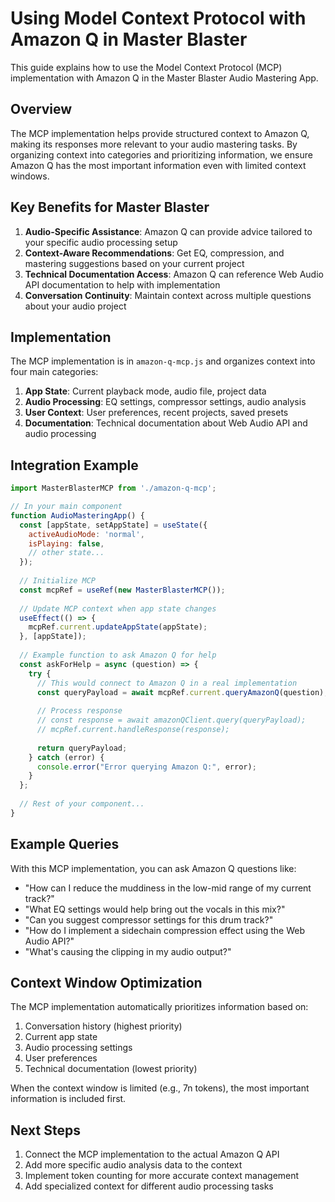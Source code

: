 # Using Model Context Protocol with Amazon Q in Master Blaster

This guide explains how to use the Model Context Protocol (MCP) implementation with Amazon Q in the Master Blaster Audio Mastering App.

## Overview

The MCP implementation helps provide structured context to Amazon Q, making its responses more relevant to your audio mastering tasks. By organizing context into categories and prioritizing information, we ensure Amazon Q has the most important information even with limited context windows.

## Key Benefits for Master Blaster

1. **Audio-Specific Assistance**: Amazon Q can provide advice tailored to your specific audio processing setup
2. **Context-Aware Recommendations**: Get EQ, compression, and mastering suggestions based on your current project
3. **Technical Documentation Access**: Amazon Q can reference Web Audio API documentation to help with implementation
4. **Conversation Continuity**: Maintain context across multiple questions about your audio project

## Implementation

The MCP implementation is in `amazon-q-mcp.js` and organizes context into four main categories:

1. **App State**: Current playback mode, audio file, project data
2. **Audio Processing**: EQ settings, compressor settings, audio analysis
3. **User Context**: User preferences, recent projects, saved presets
4. **Documentation**: Technical documentation about Web Audio API and audio processing

## Integration Example

```javascript
import MasterBlasterMCP from './amazon-q-mcp';

// In your main component
function AudioMasteringApp() {
  const [appState, setAppState] = useState({
    activeAudioMode: 'normal',
    isPlaying: false,
    // other state...
  });
  
  // Initialize MCP
  const mcpRef = useRef(new MasterBlasterMCP());
  
  // Update MCP context when app state changes
  useEffect(() => {
    mcpRef.current.updateAppState(appState);
  }, [appState]);
  
  // Example function to ask Amazon Q for help
  const askForHelp = async (question) => {
    try {
      // This would connect to Amazon Q in a real implementation
      const queryPayload = await mcpRef.current.queryAmazonQ(question);
      
      // Process response
      // const response = await amazonQClient.query(queryPayload);
      // mcpRef.current.handleResponse(response);
      
      return queryPayload;
    } catch (error) {
      console.error("Error querying Amazon Q:", error);
    }
  };
  
  // Rest of your component...
}
```

## Example Queries

With this MCP implementation, you can ask Amazon Q questions like:

- "How can I reduce the muddiness in the low-mid range of my current track?"
- "What EQ settings would help bring out the vocals in this mix?"
- "Can you suggest compressor settings for this drum track?"
- "How do I implement a sidechain compression effect using the Web Audio API?"
- "What's causing the clipping in my audio output?"

## Context Window Optimization

The MCP implementation automatically prioritizes information based on:

1. Conversation history (highest priority)
2. Current app state
3. Audio processing settings
4. User preferences
5. Technical documentation (lowest priority)

When the context window is limited (e.g., 7n tokens), the most important information is included first.

## Next Steps

1. Connect the MCP implementation to the actual Amazon Q API
2. Add more specific audio analysis data to the context
3. Implement token counting for more accurate context management
4. Add specialized context for different audio processing tasks